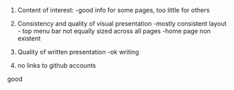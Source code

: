 1. Content of interest:
-good info for some pages, too little for others

2. Consistency and quality of visual presentation
-mostly consistent layout - top menu bar not equally sized across all pages
-home page non existent

3. Quality of written presentation
-ok writing

4. no links to github accounts



good
